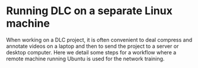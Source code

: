 # Running DLC on a separate Linux machine

When working on a DLC project, it is often convenient to deal compress and annotate videos on a laptop and then to send the project to a server or desktop computer. Here we detail some steps for a workflow where a remote machine running Ubuntu is used for the network training.